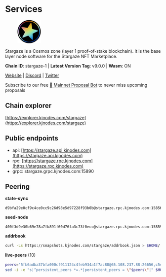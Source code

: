 # Services

<figure><img src="https://raw.githubusercontent.com/kj89/cosmos-images/main/logos/stargaze.png" alt=""><figcaption></figcaption></figure>

Stargaze is a Cosmos zone (layer 1 proof-of-stake blockchain).  It is the base layer node software for the Stargaze NFT Marketplace.

**Chain ID**: stargaze-1 | **Latest Version Tag**: v9.0.0 | **Wasm**: ON

[Website](https://www.stargaze.zone) | [Discord](https://discord.gg/stargaze) | [Twitter](https://twitter.com/stargazezone)



Subscribe to our free [🤖 Mainnet Proposal Bot](https://t.me/kjnodes_proposal_bot) to never miss upcoming proposals


## Chain explorer
[https://explorer.kjnodes.com/stargaze](https://explorer.kjnodes.com/stargaze)

## Public endpoints

* api: [https://stargaze.api.kjnodes.com](https://stargaze.api.kjnodes.com)
* rpc: [https://stargaze.rpc.kjnodes.com](https://stargaze.rpc.kjnodes.com)
* grpc: stargaze.grpc.kjnodes.com:15890

## Peering

**state-sync**

```text
d9bfa29e0cf9c4ce0cc9c26d98e5d97228f93b0b@stargaze.rpc.kjnodes.com:15856
```

**seed-node**

```text
400f3d9e30b69e78a7fb891f60d76fa3c73f0ecc@stargaze.rpc.kjnodes.com:15859
```

**addrbook**
```bash
curl -Ls https://snapshots.kjnodes.com/stargaze/addrbook.json > $HOME/.starsd/config/addrbook.json
```

**live-peers** (10)
```bash
peers="5fb6adba37bfa000cf911124c4feb934a1f7ac88@65.108.237.88:26656,c5ca72ea2b6d098ccfa7fc8b9c994fe4db854e2f@162.55.5.230:26656,0a935dd56157e719e704bc46633faf6ef0d52f11@51.159.109.243:21103,06805bbbb45dbbcdadb963fda7f5b3733f331ebe@185.119.118.109:3000,1c3e1cafb4d3e9edeb37fc964e98ed1ae8bda6ee@144.76.223.202:26656,7798342ae6f07e5c2e09bce8bab69e4485cacf64@5.9.72.212:3000,998ec3a1b2ed38847ba03b6cfcd77eb51d3f8079@147.135.223.20:26656,6f8eddb672e93eb3362a7cb1c843a4e26af71ebc@149.202.72.186:26629,0075beaca29af670b9ebe4acf74386d59ff5c365@77.68.90.48:26656,d9bfa29e0cf9c4ce0cc9c26d98e5d97228f93b0b@65.109.88.38:15856"
sed -i -e "s|^persistent_peers *=.*|persistent_peers = \"$peers\"|" $HOME/.starsd/config/config.toml
```
